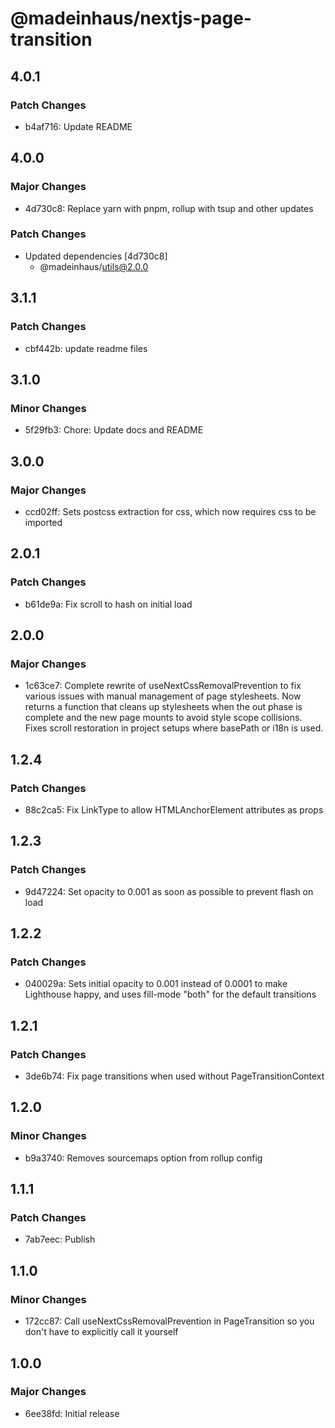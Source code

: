 # @madeinhaus/nextjs-page-transition

## 4.0.1

### Patch Changes

- b4af716: Update README

## 4.0.0

### Major Changes

- 4d730c8: Replace yarn with pnpm, rollup with tsup and other updates

### Patch Changes

- Updated dependencies [4d730c8]
    - @madeinhaus/utils@2.0.0

## 3.1.1

### Patch Changes

- cbf442b: update readme files

## 3.1.0

### Minor Changes

- 5f29fb3: Chore: Update docs and README

## 3.0.0

### Major Changes

- ccd02ff: Sets postcss extraction for css, which now requires css to be imported

## 2.0.1

### Patch Changes

- b61de9a: Fix scroll to hash on initial load

## 2.0.0

### Major Changes

- 1c63ce7: Complete rewrite of useNextCssRemovalPrevention to fix various issues with manual management of page stylesheets.
  Now returns a function that cleans up stylesheets when the out phase is complete and the new page mounts to avoid style scope collisions.
  Fixes scroll restoration in project setups where basePath or i18n is used.

## 1.2.4

### Patch Changes

- 88c2ca5: Fix LinkType to allow HTMLAnchorElement attributes as props

## 1.2.3

### Patch Changes

- 9d47224: Set opacity to 0.001 as soon as possible to prevent flash on load

## 1.2.2

### Patch Changes

- 040029a: Sets initial opacity to 0.001 instead of 0.0001 to make Lighthouse happy, and uses fill-mode "both" for the default transitions

## 1.2.1

### Patch Changes

- 3de6b74: Fix page transitions when used without PageTransitionContext

## 1.2.0

### Minor Changes

- b9a3740: Removes sourcemaps option from rollup config

## 1.1.1

### Patch Changes

- 7ab7eec: Publish

## 1.1.0

### Minor Changes

- 172cc87: Call useNextCssRemovalPrevention in PageTransition so you don't have to explicitly call it yourself

## 1.0.0

### Major Changes

- 6ee38fd: Initial release
